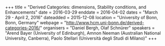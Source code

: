 +++
title = "Derived Categories: dimensions, Stability conditions, and Enhancements"
date = 2016-03-29
enddate = 2016-04-02
dates = "March 29 - April 2, 2016"
dateadded = 2015-12-08
location = "University of Bonn, Bonn, Germany"
webpage = "http://www.hcm.uni-bonn.de/derived-categories-2016/"
organisers = "Daniel Bergh, Olaf Schnürer"
speakers = "Arend Bayer (University of Edinburgh), Amnon Neeman (Australian National University, Canberra), Paolo Stellari (Università degli Studi di Milano)"
+++
